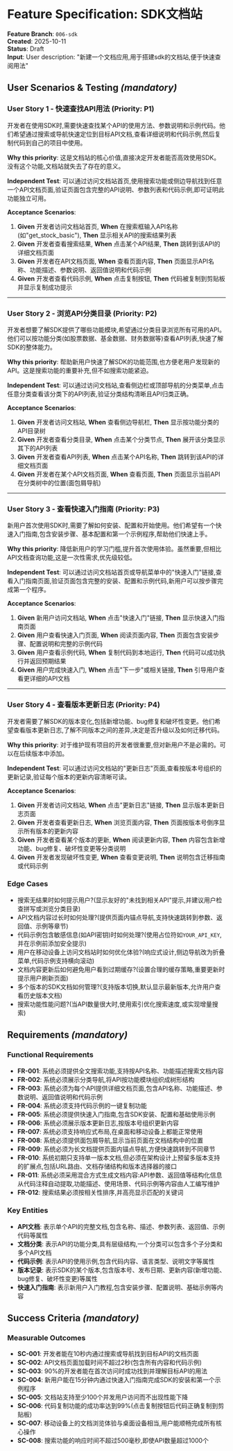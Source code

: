 # Feature Specification: SDK文档站

**Feature Branch**: `006-sdk`  
**Created**: 2025-10-11  
**Status**: Draft  
**Input**: User description: "新建一个文档应用,用于搭建sdk的文档站,便于快速查阅用法"

## User Scenarios & Testing *(mandatory)*

<!--
  IMPORTANT: User stories should be PRIORITIZED as user journeys ordered by importance.
  Each user story/journey must be INDEPENDENTLY TESTABLE - meaning if you implement just ONE of them,
  you should still have a viable MVP (Minimum Viable Product) that delivers value.
  
  Assign priorities (P1, P2, P3, etc.) to each story, where P1 is the most critical.
  Think of each story as a standalone slice of functionality that can be:
  - Developed independently
  - Tested independently
  - Deployed independently
  - Demonstrated to users independently
-->

### User Story 1 - 快速查找API用法 (Priority: P1)

开发者在使用SDK时,需要快速查找某个API的使用方法、参数说明和示例代码。他们希望通过搜索或导航快速定位到目标API文档,查看详细说明和代码示例,然后复制代码到自己的项目中使用。

**Why this priority**: 这是文档站的核心价值,直接决定开发者能否高效使用SDK。没有这个功能,文档站就失去了存在的意义。

**Independent Test**: 可以通过访问文档站首页,使用搜索功能或侧边导航找到任意一个API文档页面,验证页面包含完整的API说明、参数列表和代码示例,即可证明此功能独立可用。

**Acceptance Scenarios**:

1. **Given** 开发者访问文档站首页, **When** 在搜索框输入API名称(如"get_stock_basic"), **Then** 显示相关API的搜索结果列表
2. **Given** 开发者查看搜索结果, **When** 点击某个API结果, **Then** 跳转到该API的详细文档页面
3. **Given** 开发者在API文档页面, **When** 查看页面内容, **Then** 页面显示API名称、功能描述、参数说明、返回值说明和代码示例
4. **Given** 开发者查看代码示例, **When** 点击复制按钮, **Then** 代码被复制到剪贴板并显示复制成功提示

---

### User Story 2 - 浏览API分类目录 (Priority: P2)

开发者想要了解SDK提供了哪些功能模块,希望通过分类目录浏览所有可用的API。他们可以按功能分类(如股票数据、基金数据、财务数据等)查看API列表,快速了解SDK的整体能力。

**Why this priority**: 帮助新用户快速了解SDK的功能范围,也方便老用户发现新的API。这是搜索功能的重要补充,但不如搜索功能紧迫。

**Independent Test**: 可以通过访问文档站,查看侧边栏或顶部导航的分类菜单,点击任意分类查看该分类下的API列表,验证分类结构清晰且API归类正确。

**Acceptance Scenarios**:

1. **Given** 开发者访问文档站, **When** 查看侧边导航栏, **Then** 显示按功能分类的API目录树
2. **Given** 开发者查看分类目录, **When** 点击某个分类节点, **Then** 展开该分类显示其下的API列表
3. **Given** 开发者查看API列表, **When** 点击某个API名称, **Then** 跳转到该API的详细文档页面
4. **Given** 开发者在某个API文档页面, **When** 查看页面, **Then** 页面显示当前API在分类树中的位置(面包屑导航)

---

### User Story 3 - 查看快速入门指南 (Priority: P3)

新用户首次使用SDK时,需要了解如何安装、配置和开始使用。他们希望有一个快速入门指南,包含安装步骤、基本配置和第一个示例程序,帮助他们快速上手。

**Why this priority**: 降低新用户的学习门槛,提升首次使用体验。虽然重要,但相比API文档查询功能,这是一次性需求,优先级较低。

**Independent Test**: 可以通过访问文档站首页或导航菜单中的"快速入门"链接,查看入门指南页面,验证页面包含完整的安装、配置和示例代码,新用户可以按步骤完成第一个程序。

**Acceptance Scenarios**:

1. **Given** 新用户访问文档站, **When** 点击"快速入门"链接, **Then** 显示快速入门指南页面
2. **Given** 用户查看快速入门页面, **When** 阅读页面内容, **Then** 页面包含安装步骤、配置说明和完整的示例代码
3. **Given** 用户查看示例代码, **When** 复制代码到本地运行, **Then** 代码可以成功执行并返回预期结果
4. **Given** 用户完成快速入门, **When** 点击"下一步"或相关链接, **Then** 引导用户查看更详细的API文档

---

### User Story 4 - 查看版本更新日志 (Priority: P4)

开发者需要了解SDK的版本变化,包括新增功能、bug修复和破坏性变更。他们希望查看版本更新日志,了解不同版本之间的差异,决定是否升级以及如何迁移代码。

**Why this priority**: 对于维护现有项目的开发者很重要,但对新用户不是必需的。可以在后续版本中添加。

**Independent Test**: 可以通过访问文档站的"更新日志"页面,查看按版本号组织的更新记录,验证每个版本的更新内容清晰可读。

**Acceptance Scenarios**:

1. **Given** 开发者访问文档站, **When** 点击"更新日志"链接, **Then** 显示版本更新日志页面
2. **Given** 开发者查看更新日志, **When** 浏览页面内容, **Then** 页面按版本号倒序显示所有版本的更新内容
3. **Given** 开发者查看某个版本的更新, **When** 阅读更新内容, **Then** 内容包含新增功能、bug修复、破坏性变更等分类说明
4. **Given** 开发者发现破坏性变更, **When** 查看变更说明, **Then** 说明包含迁移指南或代码示例

### Edge Cases

- 搜索无结果时如何提示用户?(显示友好的"未找到相关API"提示,并建议用户检查拼写或浏览分类目录)
- API文档内容过长时如何处理?(提供页面内锚点导航,支持快速跳转到参数、返回值、示例等章节)
- 代码示例包含敏感信息(如API密钥)时如何处理?(使用占位符如`YOUR_API_KEY`,并在示例前添加安全提示)
- 用户在移动设备上访问文档站时如何优化体验?(响应式设计,侧边导航改为折叠菜单,代码示例支持横向滚动)
- 文档内容更新后如何避免用户看到过期缓存?(设置合理的缓存策略,重要更新时提示用户刷新页面)
- 多个版本的SDK文档如何管理?(支持版本切换,默认显示最新版本,允许用户查看历史版本文档)
- 搜索功能性能问题?(当API数量很大时,使用索引优化搜索速度,或实现增量搜索)

## Requirements *(mandatory)*

### Functional Requirements

- **FR-001**: 系统必须提供全文搜索功能,支持按API名称、功能描述搜索文档内容
- **FR-002**: 系统必须展示分类导航,将API按功能模块组织成树形结构
- **FR-003**: 系统必须为每个API提供详细文档页面,包含API名称、功能描述、参数说明、返回值说明和代码示例
- **FR-004**: 系统必须支持代码示例的一键复制功能
- **FR-005**: 系统必须提供快速入门指南,包含SDK安装、配置和基础使用示例
- **FR-006**: 系统必须展示版本更新日志,按版本号组织更新内容
- **FR-007**: 系统必须支持响应式布局,在桌面和移动设备上都能正常使用
- **FR-008**: 系统必须提供面包屑导航,显示当前页面在文档结构中的位置
- **FR-009**: 系统必须为长文档提供页面内锚点导航,方便快速跳转到不同章节
- **FR-010**: 系统初期只支持单一版本文档,但必须在架构设计上预留多版本支持的扩展点,包括URL路由、文档存储结构和版本选择器的接口
- **FR-011**: 系统必须采用混合方式生成文档内容:API参数、返回值等结构化信息从代码注释自动提取,功能描述、使用场景、代码示例等内容由人工编写维护
- **FR-012**: 搜索结果必须按相关性排序,并高亮显示匹配的关键词

### Key Entities

- **API文档**: 表示单个API的完整文档,包含名称、描述、参数列表、返回值、示例代码等属性
- **文档分类**: 表示API的功能分类,具有层级结构,一个分类可以包含多个子分类和多个API文档
- **代码示例**: 表示API的使用示例,包含代码内容、语言类型、说明文字等属性
- **版本记录**: 表示SDK的某个版本,包含版本号、发布日期、更新内容(新增功能、bug修复、破坏性变更)等属性
- **快速入门指南**: 表示新用户入门教程,包含安装步骤、配置说明、基础示例等内容

## Success Criteria *(mandatory)*

### Measurable Outcomes

- **SC-001**: 开发者能在10秒内通过搜索或导航找到目标API的文档页面
- **SC-002**: API文档页面加载时间不超过2秒(包含所有内容和代码示例)
- **SC-003**: 90%的开发者能在首次访问时成功找到并理解目标API的用法
- **SC-004**: 新用户能在15分钟内通过快速入门指南完成SDK的安装和第一个示例程序
- **SC-005**: 文档站支持至少100个并发用户访问而不出现性能下降
- **SC-006**: 代码复制功能的成功率达到99%(点击复制按钮后代码正确复制到剪贴板)
- **SC-007**: 移动设备上的文档浏览体验与桌面设备相当,用户能顺畅完成所有核心操作
- **SC-008**: 搜索功能的响应时间不超过500毫秒,即使API数量超过1000个
